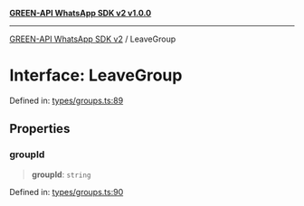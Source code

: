 [**GREEN-API WhatsApp SDK v2 v1.0.0**](../README.md)

***

[GREEN-API WhatsApp SDK v2](../globals.md) / LeaveGroup

# Interface: LeaveGroup

Defined in: [types/groups.ts:89](https://github.com/green-api/whatsapp-api-client-js-v2/blob/6c31521abaa4e85365f3538298181cae99417bce/src/types/groups.ts#L89)

## Properties

### groupId

> **groupId**: `string`

Defined in: [types/groups.ts:90](https://github.com/green-api/whatsapp-api-client-js-v2/blob/6c31521abaa4e85365f3538298181cae99417bce/src/types/groups.ts#L90)
